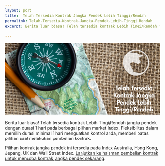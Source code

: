 ```yaml
---
layout: post
title:  Telah Tersedia Kontrak Jangka Pendek Lebih Tinggi/Rendah
permalink: Telah-Tersedia-Kontrak-Jangka-Pendek-Lebih-Tinggi-Rendah
excerpt: Berita luar biasa! Telah tersedia kontrak Lebih Tingi/Rendah jangka pendek dengan durasi 1 hari pada berbagai pilihan market Index. Fleksibilitas dalam memilih durasi minimal 1 hari menguatkan kontrol anda, memberi batas pilihan saat melakukan pembelian kontrak.

---
```


![](/post_images/4504584_orig.jpg)

Berita luar biasa! Telah tersedia kontrak Lebih Tingi/Rendah jangka pendek dengan durasi 1 hari pada berbagai pilihan market Index. Fleksibilitas dalam memilih durasi minimal 1 hari menguatkan kontrol anda, memberi batas pilihan saat melakukan pembelian kontrak.

Pilihan kontrak jangka pendek ini tersedia pada Index Australia, Hong Kong, Jepang, UK dan Wall Street Index. [Lanjutkan ke halaman pembelian kontrak untuk mencoba kontrak jangka pendek sekarang](https://www.binary.com/c/trade.cgi?market=indices&time=1d&form_name=higherlower&currency=USD&underlying_symbol=FTSE&H=6557.00&date_start=now&type=CALL&payout=100&l=ID&utm_medium=social&utm_source=blog&utm_content=whatsnew).

